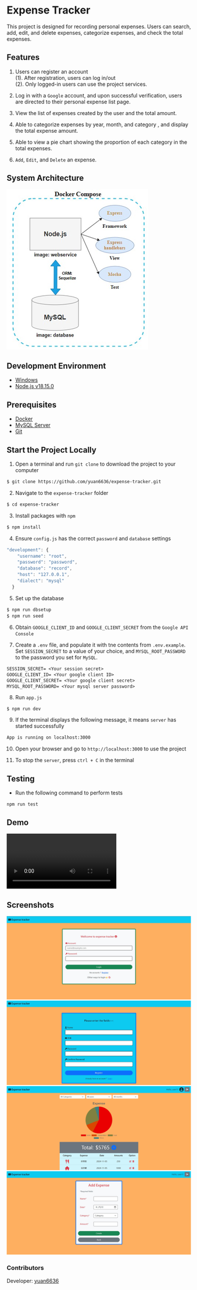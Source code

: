 # Expense Tracker

This project is designed for recording personal expenses. Users can search, add, edit, and delete expenses, categorize expenses, and check the total expenses.

## Features

1. Users can register an account<br>
  (1). After registration, users can log in/out<br>
  (2). Only logged-in users can use the project services.
   
2. Log in with a `Google` account, and upon successful verification, users are directed to their personal expense list page.
   
3. View the list of expenses created by the user and the total amount.
   
4. Able to categorize expenses by year, month, and category
, and display the total expense amount.   

5. Able to view a pie chart showing the proportion of each category in the total expenses.
   
6. `Add`, `Edit`, and `Delete` an expense.

## System Architecture

![System Architecture](./public/img/system-structure.jpg)

## Development Environment

- [Windows](https://www.microsoft.com/zh-tw/windows/windows-11)
- [Node.js v18.15.0](https://nodejs.org/en)

## Prerequisites

* [Docker](https://www.docker.com/)
* [MySQL Server](https://dev.mysql.com/downloads/mysql/)
* [Git](https://git-scm.com/)

## Start the Project Locally

1. Open a terminal and run `git clone` to download the project to your computer

```bash
$ git clone https://github.com/yuan6636/expense-tracker.git
```

2. Navigate to the `expense-tracker` folder

```bash
$ cd expense-tracker
```

3. Install packages with `npm`

```bash
$ npm install
```

4. Ensure `config.js` has the correct `password` and `database` settings

```js
"development": {
    "username": "root",
    "password": "password",
    "database": "record",
    "host": "127.0.0.1",
    "dialect": "mysql"
  }
```

5. Set up the database
   
```bash
$ npm run dbsetup
$ npm run seed
```

6. Obtain `GOOGLE_CLIENT_ID` and `GOOGLE_CLIENT_SECRET` from the `Google API Console`

7.  Create a `.env` file, and populate it with tne contents from `.env.example`. Set `SESSION_SECRET` to a value of your choice, and `MYSQL_ROOT_PASSWORD` to the password you set for `MySQL`.

```
SESSION_SECRET= <Your session secret>
GOOGLE_CLIENT_ID= <Your google client ID> 
GOOGLE_CLIENT_SECRET= <Your google client secret>
MYSQL_ROOT_PASSWORD= <Your mysql server password>
```

8. Run `app.js`

```bash
$ npm run dev
```

9. If the terminal displays the following message, it means `server` has started successfully

```bash
App is running on localhost:3000
```

10. Open your browser and go to `http://localhost:3000` to use the project

11. To stop the `server`, press `ctrl + C` in the terminal

## Testing
- Run the following command to perform tests
```bash
npm run test
```

## Demo
<video src="https://github.com/user-attachments/assets/c1d2b5b4-4454-4e45-bb74-d33e8000a730">
  Your browser doesn't support embedded video.
  ![Click here to watch the video](https://youtu.be/11ndAa2SwNo)
</video>

## Screenshots

![Login](./public/img/login.jpg)
![Register](./public/img/register.jpg)
![Expense List](./public/img/expense-list.jpg)
![Add Expense](./public/img/add-expense.jpg)

### Contributors

Developer: [yuan6636](https://github.com/yuan6636)
